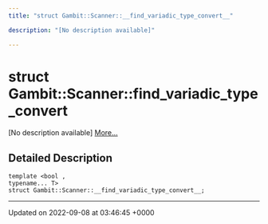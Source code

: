 ```yaml
---
title: "struct Gambit::Scanner::__find_variadic_type_convert__"

description: "[No description available]"

---
```


# struct Gambit::Scanner::__find_variadic_type_convert__



[No description available] [More...](#detailed-description)

## Detailed Description

```
template <bool ,
typename... T>
struct Gambit::Scanner::__find_variadic_type_convert__;
```

-------------------------------

Updated on 2022-09-08 at 03:46:45 +0000